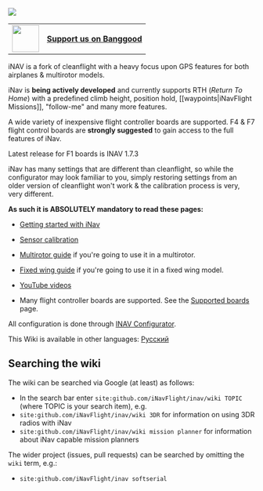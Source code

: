 ![](http://static.rcgroups.net/forums/attachments/6/1/0/3/7/6/a9088858-102-inav.png)

<table>
  <tbody>
    <tr>
      <td><a href="https://inavflight.com/shop/u/bg"><img src="https://lh3.googleusercontent.com/TiHXyUiZ2COk7OmceBgo1qeRN2APAjWL5qUydGc-U3LqkJb3n13EhYEJ8Dpz_IACNHU" width="55"></a></td>
      <td><a href="https://inavflight.com/shop/u/bg"><b>Support us on Banggood<b></a></td>
    </tr>
  </tbody>
</table>


iNAV is a fork of cleanflight with a heavy focus upon GPS features for both airplanes & multirotor models.

iNav is **being actively developed** and currently supports RTH (_Return To Home_) with a predefined climb height, position hold, [[waypoints|iNavFlight Missions]], "follow-me" and many more features. 

A wide variety of inexpensive flight controller boards are supported.  F4 & F7 flight control boards are **strongly suggested** to gain access to the full features of iNav.

Latest release for F1 boards is INAV 1.7.3

iNav has many settings that are different than cleanflight, so while the configurator may look familiar to you, simply restoring settings from an older version of cleanflight won't work & the calibration process is very, very different.

**As such it is ABSOLUTELY mandatory to read these pages:**

- [Getting started with iNav](https://github.com/iNavFlight/inav/wiki/Getting-started-with-iNav)

- [Sensor calibration](https://github.com/iNavFlight/inav/wiki/Sensor-calibration)

- [Multirotor guide](https://github.com/iNavFlight/inav/wiki/Multirotor-guide) if you're going to use it in a multirotor.

- [Fixed wing guide](https://github.com/iNavFlight/inav/wiki/Fixed-wing-guide) if you're going to use it in a fixed wing model.

- [YouTube videos](https://github.com/iNavFlight/inav/wiki/YouTube-video-guides)

- Many flight controller boards are supported. See the [Supported boards](Supported-boards) page.

All configuration is done through [INAV Configurator](https://github.com/iNavFlight/inav-configurator/releases).

This Wiki is available in other languages: [Русский](https://github.com/iNavFlight/ru_wiki/wiki)

## Searching the wiki

The wiki can be searched via Google (at least) as follows:

* In the search bar enter `site:github.com/iNavFlight/inav/wiki TOPIC` (where TOPIC is your search item), e.g.
* `site:github.com/iNavFlight/inav/wiki 3DR` for information on using 3DR radios with iNav
* `site:github.com/iNavFlight/inav/wiki mission planner` for information about iNav capable mission planners

The wider project (issues, pull requests) can be searched by omitting the `wiki` term, e.g.:

* `site:github.com/iNavFlight/inav softserial` 
